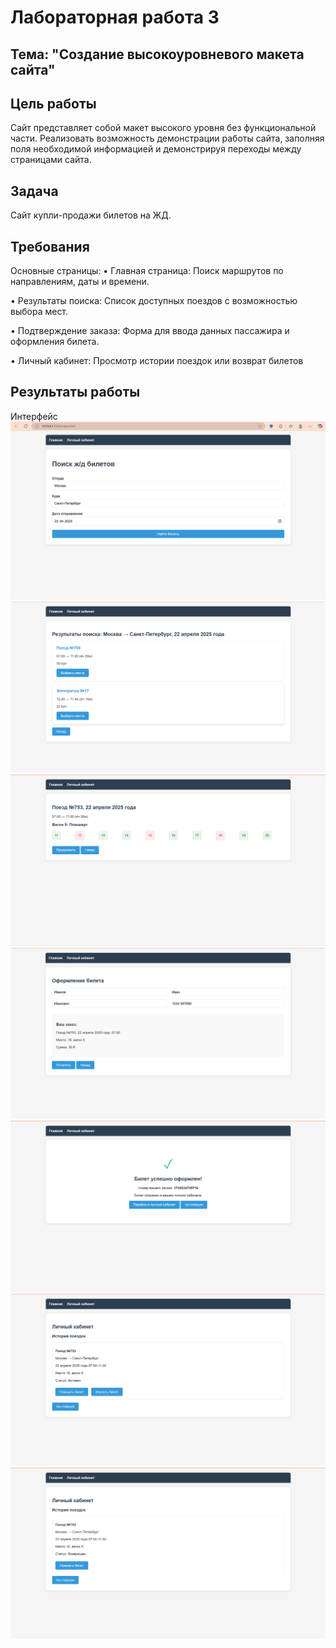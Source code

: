 # Лабораторная работа 3

## Тема: "Создание высокоуровневого макета сайта"

## Цель работы

Cайт представляет собой макет высокого уровня без функциональной части. Реализовать возможность демонстрации работы сайта, заполняя поля необходимой информацией и демонстрируя переходы между страницами сайта.

## Задача

Сайт купли-продажи билетов на ЖД.

## Требования

Основные страницы:
  • Главная страница: Поиск маршрутов по направлениям, даты и времени.
  
  • Результаты поиска: Список доступных поездов с возможностью выбора
мест.

  • Подтверждение заказа: Форма для ввода данных пассажира и оформления
билета.

  • Личный кабинет: Просмотр истории поездок или возврат билетов

## Результаты работы

Интерфейс
![](1.png)
![](2.png)
![](3.png)
![](4.png)
![](5.png)
![](6.png)
![](7.png)
